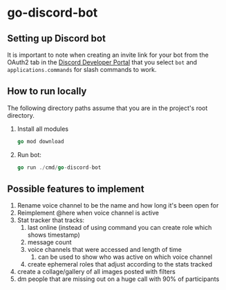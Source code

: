 # go-discord-bot

## Setting up Discord bot

It is important to note when creating an invite link for your bot from the OAuth2 tab in the [Discord Developer Portal](https://discord.com/developers/applications/) that you select `bot` and `applications.commands` for slash commands to work.

## How to run locally

The following directory paths assume that you are in the project's root directory.
1. Install all modules
    ```go
    go mod download
    ```
1. Run bot:
    ```go
    go run ./cmd/go-discord-bot
    ```

## Possible features to implement

1. Rename voice channel to be the name and how long it's been open for
1. Reimplement @here when voice channel is active
1. Stat tracker that tracks:
    1. last online (instead of using command you can create role which shows timestamp)
    1. message count
    1. voice channels that were accessed and length of time
        1. can be used to show who was active on which voice channel
    1. create ephemeral roles that adjust according to the stats tracked
1. create a collage/gallery of all images posted with filters
1. dm people that are missing out on a huge call with 90% of participants